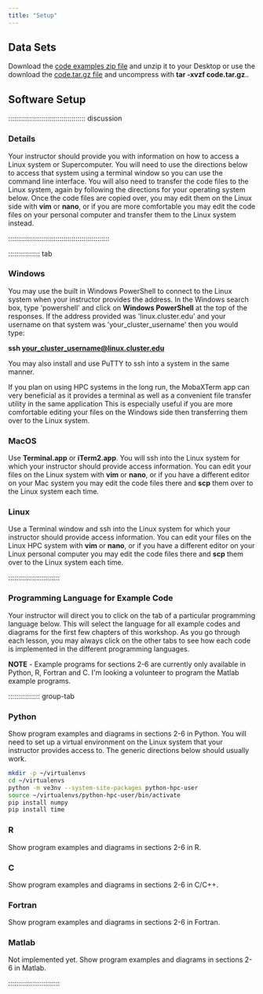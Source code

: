 ```yaml
---
title: "Setup"
---
```


## Data Sets

<!--
cd episodes
zip -r code.zip code
cp code.zip data
-->
Download the [code examples zip file](data/code.zip) and unzip it to your Desktop
or use the download the [code.tar.gz file](data/code.tar.gz) and uncompress with
**tar -xvzf code.tar.gz**..

## Software Setup

::::::::::::::::::::::::::::::::::::::: discussion

### Details

Your instructor should provide you with information on how to access a
Linux system or Supercomputer.
You will need to use the directions below to access that system using
a terminal window so you can use the command line interface.
You will also need to transfer the code files to the Linux system, again
by following the directions for your operating system below.
Once the code files are copied over, you may edit them on the Linux side with
**vim** or **nano**, or if you are more comfortable you may edit the code files on
your personal computer and transfer them to the Linux system instead.

:::::::::::::::::::::::::::::::::::::::::::::::::::

:::::::::::::::: tab

### Windows

You may use the built in Windows PowerShell to connect to the Linux 
system when your instructor provides the address.
In the Windows search box, type 'powershell' and click on 
**Windows PowerShell** at the top of the responses.
If the address provided was 'linux.cluster.edu' and your username on that
system was 'your_cluster_username' then you would type:

**ssh your_cluster_username@linux.cluster.edu**

You may also install and use PuTTY to ssh into a system in the same manner.

If you plan on using HPC systems in the long run, 
the MobaXTerm app can very beneficial as it provides a terminal as
well as a convenient file transfer utility in the same application
This is especially useful if you are more
comfortable editing your files on the Windows side then transferring them over
to the Linux system.

### MacOS

Use **Terminal.app** or **iTerm2.app**.  You will ssh into the Linux system for
which your instructor should provide access information.  You can edit your files on 
the Linux system with **vim** or **nano**, or if you have a different editor
on your Mac system you may edit the code files there and **scp** them
over to the Linux system each time.

### Linux

Use  a Terminal window and ssh into the Linux system for which your instructor 
should provide access information.  You can edit your files on 
the Linux HPC system with **vim** or **nano**, or if you have a different editor
on your Linux personal computer you may edit the code files there and **scp** them
over to the Linux system each time.

::::::::::::::::::::::::::

### Programming Language for Example Code

Your instructor will direct you to click on the tab of a particular
programming language below.  This will select the language for all
example codes and diagrams for the first few chapters of this workshop.
As you go through each lesson, you may always click on the other tabs
to see how each code is implemented in the different programming
languages.

**NOTE** - Example programs for sections 2-6  are currently only available 
in Python, R, Fortran and C.
I'm looking a volunteer to program the Matlab example programs.

:::::::::::::::: group-tab

### Python

Show program examples and diagrams in sections 2-6 in Python.
You will need to set up a virtual environment on the Linux system that
your instructor provides access to.  The generic directions below should
usually work.

```bash
mkdir -p ~/virtualenvs
cd ~/virtualenvs
python -m ve3nv --system-site-packages python-hpc-user
source ~/virtualenvs/python-hpc-user/bin/activate
pip install numpy
pip install time
```

### R

Show program examples and diagrams in sections 2-6 in R.

### C

Show program examples and diagrams in sections 2-6 in C/C++.

### Fortran

Show program examples and diagrams in sections 2-6 in Fortran.

### Matlab

Not implemented yet.
Show program examples and diagrams in sections 2-6 in Matlab.

::::::::::::::::::::::::::


